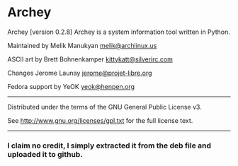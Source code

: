 # Archey

Archey [version 0.2.8]
Archey is a system information tool written in Python.

Maintained by Melik Manukyan <melik@archlinux.us>

ASCII art by Brett Bohnenkamper <kittykatt@silverirc.com>

Changes Jerome Launay <jerome@projet-libre.org>

Fedora support by YeOK <yeok@henpen.org>

---

Distributed under the terms of the GNU General Public License v3.

See http://www.gnu.org/licenses/gpl.txt for the full license text.

---

### I claim no credit, I simply extracted it from the deb file and uploaded it to github.
